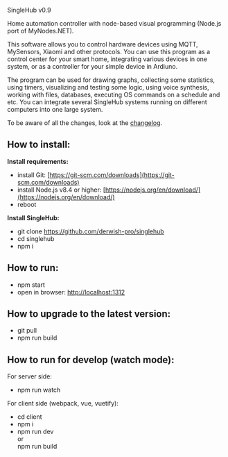 
SingleHub v0.9

Home automation controller with node-based visual programming (Node.js port of MyNodes.NET).

This software allows you to control hardware devices using MQTT, MySensors, Xiaomi and other protocols. You can use this program as a control center for your smart home, integrating various devices in one system, or as a controller for your simple device in Ardiuno. 

The program can be used for drawing graphs, collecting some statistics, using timers, visualizing and testing some logic, using voice synthesis, working with files, databases, executing OS commands on a schedule and etc. You can integrate several SingleHub systems running on different computers into one large system.

To be aware of all the changes, look at the [changelog](https://github.com/derwish-pro/singlehub/blob/master/CHANGELOG.md).


**How to install:**
-------------------

**Install requirements:**
- install Git: [https://git-scm.com/downloads](https://git-scm.com/downloads)
- install Node.js v8.4 or higher: [https://nodejs.org/en/download/](https://nodejs.org/en/download/)
- reboot


**Install SingleHub:**

- git clone https://github.com/derwish-pro/singlehub
- cd singlehub
- npm i


**How to run:**
-------------------

- npm start
- open in browser: [http://localhost:1312](http://localhost:1312)


**How to upgrade to the latest version:**
-------------------

- git pull
- npm run build



**How to run for develop (watch mode):**
-------------------
For server side:
- npm run watch

For client side (webpack, vue, vuetify):
- cd client
- npm i
- npm run dev<br>
  or <br>
  npm run build
